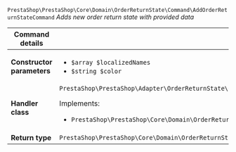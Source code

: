 `PrestaShop\PrestaShop\Core\Domain\OrderReturnState\Command\AddOrderReturnStateCommand`
_Adds new order return state with provided data_

| Command details            |    |
| -------------------------- | -- |
| **Constructor parameters** | <ul> <li>`$array $localizedNames`</li>  <li>`$string $color`</li> </ul> |
| **Handler class**          | `PrestaShop\PrestaShop\Adapter\OrderReturnState\CommandHandler\AddOrderReturnStateHandler`  <p> Implements: </p> <ul>  <li>`PrestaShop\PrestaShop\Core\Domain\OrderReturnState\CommandHandler\AddOrderReturnStateHandlerInterface`</li>  |
| **Return type** |  `PrestaShop\PrestaShop\Core\Domain\OrderReturnState\ValueObject\OrderReturnStateId`  |
